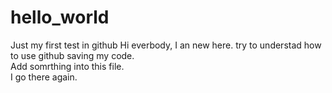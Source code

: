 # hello_world
Just my first test in github
Hi everbody, I an new here.
try to understad how to use github saving my code.  
Add somrthing into this file.  
I go there again.
